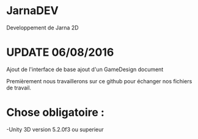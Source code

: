 # JarnaDEV
Developpement de Jarna 2D

# UPDATE 06/08/2016

Ajout de l'interface de base
ajout d'un GameDesign document

Premièrement nous travaillerons sur ce github pour échanger nos fichiers de travail.
# Chose obligatoire :
-Unity 3D version 5.2.0f3 ou superieur

